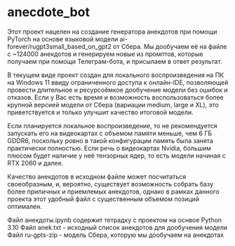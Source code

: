 # anecdote_bot
Этот проект нацелен на создание генератора анекдотов при помощи PyTorch на основе языковой модели ai-forever/rugpt3small_based_on_gpt2 от Сбера. Мы дообучаем её на файле с ~124000 анекдотов и генерируем новые из промптов, которые получаем при помощи Телеграм-бота, и присылаем в ответ результат.

В текущем виде проект создан для локального воспроизведения на ПК на Windows 11 ввиду ограниченного доступа к онлайн-IDE, позволяющей провести длительное и ресурсоёмкое дообучение модели без ошибок и отказов. Если у Вас есть время и возможность воспользоваться более крупной версией модели от Сбера (вариации medium, large и XL), это приветствуется и только улучшит качество итоговой модели.

Если планируется локальное воспроизведение, то не рекомендуется запускать его на видеокартах с объемом памяти меньше, чем 6 ГБ GDDR6, поскольку ровно в такой конфигурации память была занята практически полностью. Если речь о видеокартах Nvidia, большим плюсом будет наличие у неё тензорных ядер, то есть модели начиная с RTX 2060 и далее.

Качество анекдотов в исходном файле может посчитаться своеобразным, и, вероятно, существует возможность собрать базу более приличных и приемлемых анекдотов, однако в рамках данного проекта этот удобный файл с существенным объемом позиций оптимален.

Файл анекдоты.ipynb содержит тетрадку с проектом на оснвое Python 3.10
Файл anek.txt - исходный список анекдотов для дообучения модели
Файл ru-gpts-zip - модель Сбера, которую мы дообучаем на анекдотах

